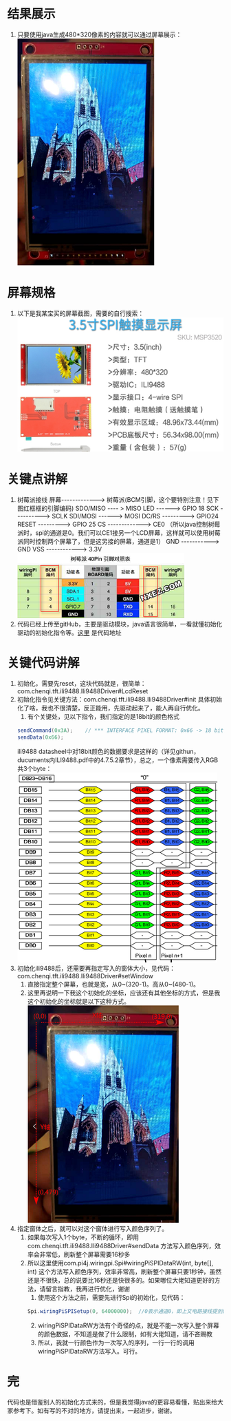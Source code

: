 # 结果展示
1. 只要使用java生成480*320像素的内容就可以通过屏幕展示：
![](_v_images/20201122201312457_5058.png)
# 屏幕规格
1. 以下是我某宝买的屏幕截图，需要的自行搜索：
![](_v_images/20201122201843867_14986.png)
# 关键点讲解
1. 树莓派接线
    屏幕-------------> 树莓派(BCM引脚，这个要特别注意！见下图红框框的引脚编码)
    SDO/MISO ---- >  MISO
    LED          ------>  GPIO 18
    SCK    ---------->  SCLK
    SDI/MOSI ------>  MOSI
    DC/RS  --------->  GPIO24
    RESET  --------->  GPIO 25
    CS  -------------> CE0 （所以java控制树莓派时，spi的通道是0。我们可以CE1接另一个LCD屏幕，这样就可以使用树莓派同时控制两个屏幕了，但是这另接的屏幕，通道是1）
    GND ----------->  GND
    VSS ------------> 3.3V
    ![](_v_images/20201122204516101_14520.png)
2. 代码已经上传至gitHub，主要是驱动模块，java语言很简单，一看就懂初始化驱动的初始化指令等。[这里](https://github.com/chenqide163/chenqiIli9488_480x320LCD/tree/main/src/main/java/com/chenqi/tft/ili9488) 是代码地址
# 关键代码讲解
1. 初始化，需要先reset，这块代码就是，很简单：com.chenqi.tft.ili9488.Ili9488Driver#LcdReset
2. 初始化指令见关键方法：com.chenqi.tft.ili9488.Ili9488Driver#init   具体初始化了啥，我也不很清楚，反正能用，先驱动起来了，能人再自行优化。
    1. 有个关键处，见以下指令，我们指定的是18bit的颜色格式
    ```java
    sendCommand(0x3A);    // *** INTERFACE PIXEL FORMAT: 0x66 -> 18 bit; 0x55 -> 16 bit
    sendData(0x66);
    ```
    ili9488 datasheel中对18bit颜色的数据要求是这样的（详见githun，ducuments内ILI9488.pdf中的4.7.5.2章节），总之，一个像素需要传入RGB共3个byte：
    ![](_v_images/20201122215929146_9675.png)
3. 初始化ili9488后，还需要再指定写入的窗体大小，见代码：com.chenqi.tft.ili9488.Ili9488Driver#setWindow
    1. 直接指定整个屏幕，也就是宽，从0~(320-1)。高从0~(480-1)。
    2. 这里再说明一下我这个初始化的坐标，应该还有其他坐标的方式，但是我这个初始化的坐标就是以下这种方式。
    ![](_v_images/20201122220904338_10792.png)
4. 指定窗体之后，就可以对这个窗体进行写入颜色序列了。
    1. 如果每次写入1个byte，不断的循环，即用com.chenqi.tft.ili9488.Ili9488Driver#sendData  方法写入颜色序列，效率会非常低，刷新整个屏幕需要16秒多
    2. 所以这里使用com.pi4j.wiringpi.Spi#wiringPiSPIDataRW(int, byte[], int)   这个方法写入颜色序列，效率非常高，刷新整个屏幕只要1秒钟，虽然还是不很快，总的说要比16秒还是快很多的。如果哪位大佬知道更好的方法，请留言指教，我再进行优化，谢谢
        1. 使用这个方法之前，需要先进行Spi的初始化，见代码：
        ```java
        Spi.wiringPiSPISetup(0, 64000000);  //0表示通道0，即上文电路接线提到的：CS  -------------> CE0
        ```
        2. wiringPiSPIDataRW方法有个奇怪的点，就是不能一次写入整个屏幕的颜色数据，不知道是做了什么限制，如有大佬知道，请不吝赐教
        3. 所以，我就一行颜色作为一次写入的序列，一行一行的调用wiringPiSPIDataRW方法写入。可行。
# 完
代码也是借鉴别人的初始化方式来的，但是我觉得java的更容易看懂，贴出来给大家参考下。如有写的不对的地方，请提出来，一起进步，谢谢。
